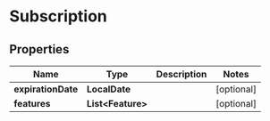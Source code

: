

# Subscription


## Properties

| Name | Type | Description | Notes |
|------------ | ------------- | ------------- | -------------|
|**expirationDate** | **LocalDate** |  |  [optional] |
|**features** | **List&lt;Feature&gt;** |  |  [optional] |



